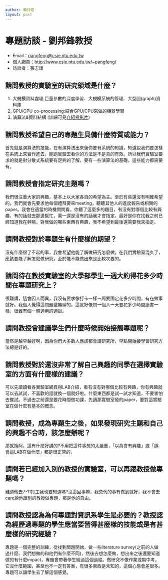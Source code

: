```yaml
---
author: 蔡仲恩
layout: post
---
```

# 專題訪談 - 劉邦鋒教授
- Email：pangfeng@csie.ntu.edu.tw
- 個人網頁：http://www.csie.ntu.edu.tw/~pangfeng/
- 訪談者：張志謙

## 請問教授的實驗室的研究領域是什麼？
1. 大規模資料處理:巨量參數的深度學習、大規模系統的管理、大型圖(graph)資料庫
2. GPU/CPU co-processing:結合GPU/CPU來做的機器學習
3. 演算法&資料結構
(詳細可見[介紹投影片](https://docs.google.com/presentation/d/18FmHFZlpZNvf2F6tjko43B5QLaw2hma1Y5JK9-oqoKw/edit#slide=id.g216ede8adb_0_20))

## 請問教授希望自己的專題生具備什麼特質或能力？
首先就是演算法的技能，在有演算法出來後你要有系統的知識，知道說我們要怎樣在系統上來實作進去，能跑實驗去看你的方法是不是真的有效。所以我們實驗室要求的就是對分散式系統要有足夠的了解，要有一些演算法的基礎，這些能力都需要有。

## 請問教授會指定研究主題嗎？
我們很注重大家的興趣，基本上以大家各自的希望為主。至於有些還沒有明確希望的，我們就會先要求他每個禮拜要來meeting，聽聽其他人的進度報告或相關的paper。我會在適當的時機問問看，你聽了這麼多的題目，有沒有對哪個比較有興趣，有的話就去那邊幫忙，萬一還是沒有的話我才會指定。最好是你在找我之前已經知道我在幹嘛，對我做的哪些東西有興趣，我不希望到最後還需要我來指定。

## 請問教授對於專題生有什麼樣的期望？
沒有什麼很了不起的事，我會希望他能了解做研究怎麼做。在我們實驗室混久了，應該要能了解怎麼做研究，至於能不能做出來是比較次要的。

## 請問待在教授實驗室的大學部學生一週大約得花多少時間在專題研究上？
很難講，這會因人而異，我沒有要求像打卡一樣一周要固定花多少時間，有在做事就好。我個人覺得這問題蠻無聊的，這就好像問一個人一天要花多少時間讀書一樣，很難有個一體適用的通論。

## 請問教授會建議學生們什麼時候開始接觸專題呢？
當然是越早越好啊，因為你們大多數人應該都會讀研究所，早點開始接學習研究方法總是好的。

## 請問教授對於還沒非常了解自己興趣的同學在選擇實驗室的方面有什麼樣的建議？
可以先讀讀看各實驗室網頁得LAB介紹，看有沒有對哪個比較有興趣，你有興趣就可以去試試，不喜歡的話就換一個就好啦。什麼東西都是試一試才知道，不要害怕去嘗試。不過去之前還是要花時間做功課，先讀那實驗室發的paper，要對這實驗室在做什麼有基本的概念。

## 請問教授，成為專題生之後，如果發現研究主題和自己的興趣不合時，該怎麼辦呢？
那就換阿，這有什麼好講的?不用把這件事想的太嚴重，「以為會有興趣」或「誤會這LAB在做什麼」都是很正常的，

## 請問若已經加入別的教授的實驗室，可以再跟教授做專題嗎？
難道他去7-11打工我也要知道嗎?沒這回事嘛，我交代的事有做到就好，我不會去care說他跟別的教授做專題，那是他的自由。

## 請問教授認為為何專題對資訊系學生是必要的？教授認為經歷過專題的學生應當要習得甚麼樣的技能或是有甚麼樣的研究經驗？
專題是一個完整的訓練，從找到問題開始，做一些literature survey(之前的人做過什麼、我們想做的和他們有什麼不同)，然後去想怎麼做，想出來之後還要知道做的有什麼impact，專題會帶著學生經過這個過程。做研究不像作業或期中考，它沒什麼範圍，甚至也不一定有答案，有很多東西是未知的，這個心態會差很多。專題可以讓學生去了解這個感覺。
